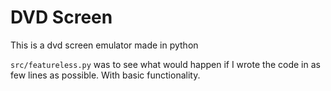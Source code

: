 # DVD Screen

This is a dvd screen emulator made in python

`src/featureless.py` was to see what would happen if I wrote the code in as few lines as possible. With basic functionality.
